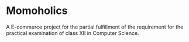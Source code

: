 # Momoholics
A E-commerce project for the partial fulfillment of the requirement for the practical examination of class XII in Computer Science.
